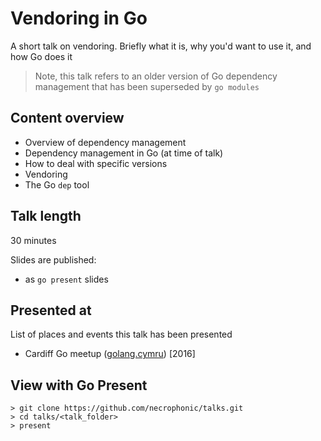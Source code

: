 # Vendoring in Go

A short talk on vendoring. Briefly what it is, why you'd want to use it, and how Go does it

> Note, this talk refers to an older version of Go dependency management that has been superseded by `go modules`

## Content overview

- Overview of dependency management
- Dependency management in Go (at time of talk)
- How to deal with specific versions
- Vendoring
- The Go `dep` tool

## Talk length

30 minutes

Slides are published:

- as `go present` slides
  
## Presented at

List of places and events this talk has been presented

- Cardiff Go meetup ([golang.cymru](https://golang.cymru)) [2016]

## View with Go Present

```shell
> git clone https://github.com/necrophonic/talks.git
> cd talks/<talk_folder>
> present
```